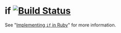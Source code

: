 # if [![Build Status](https://secure.travis-ci.org/mudge/if.png?branch=master)](http://travis-ci.org/mudge/if)

See "[Implementing `if` in Ruby](http://mudge.github.com/2012/07/09/implementing-if-in-ruby.html)" for more information.

